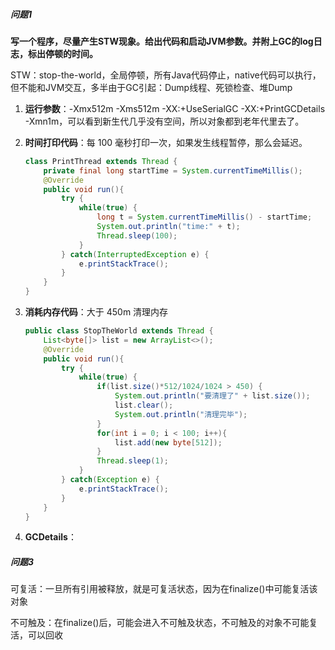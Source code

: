 ##### 问题1

**写一个程序，尽量产生STW现象。给出代码和启动JVM参数。并附上GC的log日志，标出停顿的时间。**

STW：stop-the-world，全局停顿，所有Java代码停止，native代码可以执行，但不能和JVM交互，多半由于GC引起：Dump线程、死锁检查、堆Dump

1. **运行参数**：-Xmx512m -Xms512m -XX:+UseSerialGC -XX:+PrintGCDetails -Xmn1m，可以看到新生代几乎没有空间，所以对象都到老年代里去了。

2. **时间打印代码**：每 100 毫秒打印一次，如果发生线程暂停，那么会延迟。

   ```java
   class PrintThread extends Thread {
       private final long startTime = System.currentTimeMillis();
       @Override
       public void run(){
           try {
               while(true) {
                   long t = System.currentTimeMillis() - startTime;
                   System.out.println("time:" + t);
                   Thread.sleep(100);
               }
           } catch(InterruptedException e) {
               e.printStackTrace();
           }
       }
   }
   ```

3. **消耗内存代码**：大于 450m 清理内存

   ```java
   public class StopTheWorld extends Thread {
       List<byte[]> list = new ArrayList<>();
       @Override
       public void run(){
           try {
               while(true) {
                   if(list.size()*512/1024/1024 > 450) {
                       System.out.println("要清理了" + list.size());
                       list.clear();
                       System.out.println("清理完毕");
                   }
                   for(int i = 0; i < 100; i++){
                       list.add(new byte[512]);
                   }
                   Thread.sleep(1);
               }
           } catch(Exception e) {
               e.printStackTrace();
           }
       }
   }
   ```

4. **GCDetails**：

##### 问题3

可复活：一旦所有引用被释放，就是可复活状态，因为在finalize()中可能复活该对象

不可触及：在finalize()后，可能会进入不可触及状态，不可触及的对象不可能复活，可以回收

